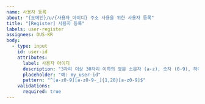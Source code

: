 ```yaml
---
name: 사용자 등록
about: "{도메인}/u/{사용자_아이디} 주소 사용을 위한 사용자 등록"
title: "[Register] 사용자 등록"
labels: user-register
assignees: OUS-KR
body:
  - type: input
    id: user-id
    attributes:
      label: 사용자 아이디
      description: "3자리 이상 30자리 이하의 영문 소문자 (a-z), 숫자 (0-9), 하이픈 (-), 언더스코어 (_)만 사용 가능하며, 시작과 끝은 영어 소문자와 숫자만 가능"
      placeholder: "예: my_user-id"
      pattern: "^[a-z0-9][a-z0-9-_]{1,28}[a-z0-9]$"
    validations:
      required: true
---
```

